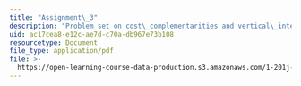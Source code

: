 ```yaml
---
title: "Assignment\_3"
description: "Problem set on cost\_complementarities and vertical\_integration in US railroads, and an urban travel\_choice model\_with transit\_service attributes."
uid: ac17cea8-e12c-ae7d-c70a-db967e73b108
resourcetype: Document
file_type: application/pdf
file: >-
  https://open-learning-course-data-production.s3.amazonaws.com/1-201j-transportation-systems-analysis-demand-and-economics-fall-2008/ac17cea8e12cae7dc70adb967e73b108_MIT1_201JF08_hw_3.pdf
---
```


